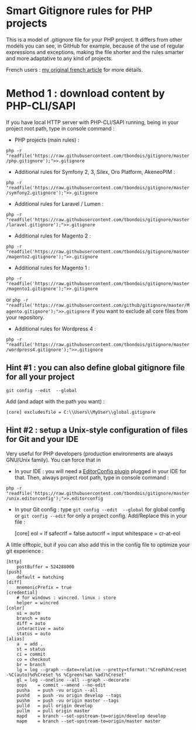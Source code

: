 # Smart Gitignore rules for PHP projects

This is a model of .gitignore file for your PHP project. It differs from other models you can see, in GitHub for example, because of the use of regular expressions and exceptions, making the file shorter and the rules smarter and more adaptative to any kind of projects.

French users : [my original french article](http://t.bondois.info/gitignore) for more détails.


    
# Method 1 : download content by PHP-CLI/SAPI

If you have local HTTP server with PHP-CLI/SAPI running, being in your project root path, type in console command :

* PHP projects (main rules) :

`php -r "readfile('https://raw.githubusercontent.com/tbondois/gitignore/master/php.gitignore');">>.gitignore`


* Additional rules for Symfony 2, 3, Silex, Oro Platform, AkeneoPIM :

`php -r "readfile('https://raw.githubusercontent.com/tbondois/gitignore/master/symfony2.gitignore');">>.gitignore`

* Additional rules for Laravel / Lumen :

`php -r "readfile('https://raw.githubusercontent.com/tbondois/gitignore/master/laravel.gitignore');">>.gitignore`

* Additional rules for Magento 2 :

`php -r "readfile('https://raw.githubusercontent.com/tbondois/gitignore/master/magento2.gitignore');">>.gitignore`


* Additional rules for Magento 1 :

`php -r "readfile('https://raw.githubusercontent.com/tbondois/gitignore/master/magento1.gitignore');">>.gitignore`

or `php -r "readfile('https://raw.githubusercontent.com/github/gitignore/master/Magento.gitignore');">>.gitignore` if you want to exclude all core files from your repository.


* Additional rules for Wordpress 4 :

`php -r "readfile('https://raw.githubusercontent.com/tbondois/gitignore/master/wordpress4.gitignore');">>.gitignore`

## Hint #1 : you can also define global gitignore file for all your project

`git config --edit  --global`

Add (and adapt with the path you want) : 

`[core]
    excludesfile = C:\\Users\\MyUser\\global.gitignore`

## Hint #2 : setup a Unix-style configuration of files for Git and your IDE 

Very useful for PHP developers (production environments are always GNU/Unix family). You can force that in

* In your IDE : you will need a [EditorConfig plugin](http://editorconfig.org/#download) plugged in your IDE for that. Then, always project root path, type in console command :

`php -r "readfile('https://raw.githubusercontent.com/tbondois/gitignore/master/unix.editorconfig');">>.editorconfig`



* In your Git config : type `git config --edit  --global` for global config or `git config --edit` for only a project config. Add/Replace this in your file :


	[core]
	    eol = lf
	    safecrlf = false
	    autocrlf = input
		whitespace = cr-at-eol


A little offtopic, but if you can also add this in the config file to optimize your git experience :


	[http]
	    postBuffer = 524288000
	[push]
	    default = matching
	[diff]
	    mnemonicPrefix = true
	[credential]
	    # for windows : wincred. linux : store
	    helper = wincred
	[color]
	    ui = auto
	    branch = auto
	    diff = auto
	    interactive = auto
	    status = auto
	[alias]
	    a  = add .
	    st = status
	    ci = commit
	    co = checkout
	    br = branch
	    lg = log --graph --date=relative --pretty=tformat:'%Cred%h%Creset -%C(auto)%d%Creset %s %Cgreen(%an %ad)%Creset'
	    gl = log --oneline --all --graph --decorate
	    oops    = commit --amend --no-edit
	    pusha   = push -vu origin --all
	    pushd   = push -vu origin develop --tags
	    pushm   = push -vu origin master --tags
	    pulld   = pull origin develop
	    pullm   = pull origin master
	    mapd    = branch --set-upstream-to=origin/develop develop
	    mapm    = branch --set-upstream-to=origin/master master




